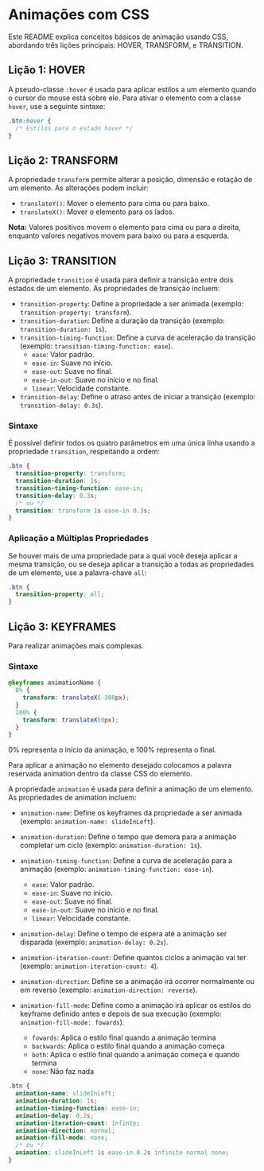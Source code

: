 # Animações com CSS

Este README explica conceitos básicos de animação usando CSS, abordando três lições principais: HOVER, TRANSFORM, e TRANSITION.

## Lição 1: HOVER

A pseudo-classe `:hover` é usada para aplicar estilos a um elemento quando o cursor do mouse está sobre ele. Para ativar o elemento com a classe `hover`, use a seguinte sintaxe:

```css
.btn:hover {
  /* Estilos para o estado hover */
}
```

## Lição 2: TRANSFORM

A propriedade `transform` permite alterar a posição, dimensão e rotação de um elemento. As alterações podem incluir:

- `translateY()`: Mover o elemento para cima ou para baixo.
- `translateX()`: Mover o elemento para os lados.

**Nota:** Valores positivos movem o elemento para cima ou para a direita, enquanto valores negativos movem para baixo ou para a esquerda.

## Lição 3: TRANSITION

A propriedade `transition` é usada para definir a transição entre dois estados de um elemento. As propriedades de transição incluem:

- `transition-property`: Define a propriedade a ser animada (exemplo: `transition-property: transform`).
- `transition-duration`: Define a duração da transição (exemplo: `transition-duration: 1s`).
- `transition-timing-function`: Define a curva de aceleração da transição (exemplo: `transition-timing-function: ease`).
  - `ease`: Valor padrão.
  - `ease-in`: Suave no início.
  - `ease-out`: Suave no final.
  - `ease-in-out`: Suave no início e no final.
  - `linear`: Velocidade constante.
- `transition-delay`: Define o atraso antes de iniciar a transição (exemplo: `transition-delay: 0.3s`).

### Sintaxe

É possível definir todos os quatro parâmetros em uma única linha usando a propriedade `transition`, respeitando a ordem:

```css
.btn {
  transition-property: transform;
  transition-duration: 1s;
  transition-timing-function: ease-in;
  transition-delay: 0.3s;
  /* ou */
  transition: transform 1s ease-in 0.3s;
}
```

### Aplicação a Múltiplas Propriedades

Se houver mais de uma propriedade para a qual você deseja aplicar a mesma transição, ou se deseja aplicar a transição a todas as propriedades de um elemento, use a palavra-chave `all`:

```css
.btn {
  transition-property: all;
}
```

## Lição 3: KEYFRAMES

Para realizar animações mais complexas.

### Sintaxe

```css
@keyframes animationName {
  0% {
    transform: translateX(-300px);
  }
  100% {
    transform: translateX(0px);
  }
}
```

0% representa o início da animação, e 100% representa o final.

Para aplicar a animação no elemento desejado colocamos a palavra reservada animation dentro da classe CSS do elemento.

A propriedade `animation` é usada para definir a animação de um elemento. As propriedades de animation incluem:

- `animation-name`: Define os keyframes da propriedade a ser animada (exemplo: `animation-name: slideInLeft`).

- `animation-duration`: Define o tempo que demora para a animação completar um ciclo (exemplo: `animation-duration: 1s`).

- `animation-timing-function`: Define a curva de aceleração para a animação (exemplo: `animation-timing-function: ease-in`).

  - `ease`: Valor padrão.
  - `ease-in`: Suave no início.
  - `ease-out`: Suave no final.
  - `ease-in-out`: Suave no início e no final.
  - `linear`: Velocidade constante.

- `animation-delay`: Define o tempo de espera até a animação ser disparada (exemplo: `animation-delay: 0.2s`).

- `animation-iteration-count`: Define quantos ciclos a animação vai ter (exemplo: `animation-iteration-count: 4`).

- `animation-direction`: Define se a animação irá ocorrer normalmente ou em reverso (exemplo: `animation-direction: reverse`).

- `animation-fill-mode`: Define como a animação irá aplicar os estilos do keyframe definido antes e depois de sua execução (exemplo: `animation-fill-mode: fowards`).
  - `fowards`: Aplica o estilo final quando a animação termina
  - `backwards`: Aplica o estilo final quando a animação começa
  - `both`: Aplica o estilo final quando a animação começa e quando termina
  - `none`: Não faz nada

```css
.btn {
  animation-name: slideInLeft;
  animation-duration: 1s;
  animation-timing-function: ease-in;
  animation-delay: 0.2s;
  animation-iteration-count: infinte;
  animation-direction: normal;
  animation-fill-mode: none;
  /* ou */
  animation: slideInLeft 1s ease-in 0.2s infinite normal none;
}
```
